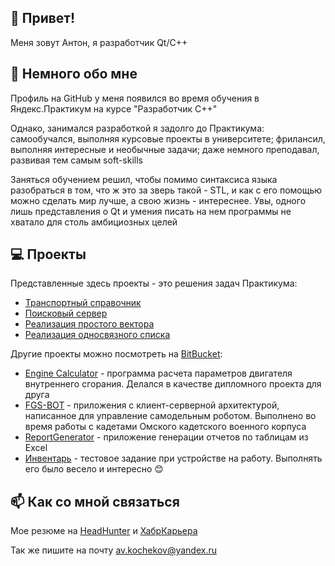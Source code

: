 ## 👋 Привет!
Меня зовут Антон, я разработчик Qt/C++

## 👀 Немного обо мне
Профиль на GitHub у меня появился во время обучения в Яндекс.Практикум на курсе "Разработчик C++"

Однако, занимался разработкой я задолго до Практикума: самообучался, выполняя курсовые проекты в университете; фрилансил, выполняя интересные и необычные задачи; даже немного преподавал, развивая тем самым soft-skills

Заняться обучением решил, чтобы помимо синтаксиса языка разобраться в том, что ж это за зверь такой - STL, и как с его помощью можно сделать мир лучше, а свою жизнь - интереснее. Увы, одного лишь представления о Qt и умения писать на нем программы не хватало для столь амбициозных целей

## :computer: Проекты 
Представленные здесь проекты - это решения задач Практикума:
* [Транспортный справочник](https://github.com/avkochekov/cpp-transport-catalogue)
* [Поисковый сервер](https://github.com/avkochekov/cpp-search-server)
* [Реализация простого вектора](https://github.com/avkochekov/cpp-simple-vector)
* [Реализация односвязного списка](https://github.com/avkochekov/cpp-single-linked-list)

Другие проекты можно посмотреть на [BitBucket](https://bitbucket.org/kerramon/):
* [Engine Calculator](https://bitbucket.org/kerramon/enginecalc/) - программа расчета параметров двигателя внутреннего сгорания. Делался в качестве дипломного проекта для друга
* [FGS-BOT](https://bitbucket.org/gulyash_team/fgs-bot/) - приложения с клиент-серверной архитектурой, написанное для управление самодельным роботом. Выполнено во время работы с кадетами Омского кадетского военного корпуса
* [ReportGenerator](https://bitbucket.org/kerramon/danfosgraphgenerator/) - приложение генерации отчетов по таблицам из Excel
* [Инвентарь](https://bitbucket.org/kerramon/inventory/) - тестовое задание при устройстве на работу. Выполнять его было весело и интересно :blush:

## 📫 Как со мной связаться
Мое резюме на [HeadHunter](https://omsk.hh.ru/resume/11bbeee3ff0256ee390039ed1f61756d384c44) и [ХабрКарьера](https://career.habr.com/avkochekov)

Так же пишите на почту [av.kochekov@yandex.ru](mailto:av.kochekov@yandex.ru) 

<!---
avkochekov/avkochekov is a ✨ special ✨ repository because its `README.md` (this file) appears on your GitHub profile.
You can click the Preview link to take a look at your changes.
--->
